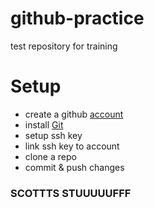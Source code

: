 # github-practice
test repository for training

# Setup
* create a github [account](https://github.com/join)
* install [Git](https://git-scm.com/downloads)
* setup ssh key
* link ssh key to account
* clone a repo
* commit & push changes


### SCOTTTS STUUUUUFFF